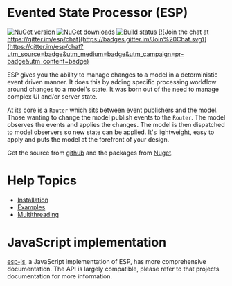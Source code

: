 # Evented State Processor (ESP)

[![NuGet version](https://img.shields.io/nuget/v/esp-net.svg)](http://nuget.org/List/Packages/esp-net)  [![NuGet downloads](https://img.shields.io/nuget/dt/esp-net.svg)](http://nuget.org/List/Packages/esp-net) [![Build status](https://ci.appveyor.com/api/projects/status/2pthpwm3hb36i605/branch/master?svg=true)](https://ci.appveyor.com/project/esp/esp-net/branch/master)
[![Join the chat at https://gitter.im/esp/chat](https://badges.gitter.im/Join%20Chat.svg)](https://gitter.im/esp/chat?utm_source=badge&utm_medium=badge&utm_campaign=pr-badge&utm_content=badge)

ESP gives you the ability to manage changes to a model in a deterministic event driven manner.
It does this by adding specific processing workflow around changes to a model's state. 
It was born out of the need to manage complex UI and/or server state.

At its core is a `Router` which sits between event publishers and the model.
Those wanting to change the model publish events to the `Router`.
The model observes the events and applies the changes.
The model is then dispatched to model observers so new state can be applied.
It's lightweight, easy to apply and puts the model at the forefront of your design.

Get the source from [github](https://github.com/esp/esp-net) and the packages from [Nuget](https://www.nuget.org/profiles/esp).

# Help Topics

* [Installation](docs/getting-started/installation.md)
* [Examples](docs/examples/index.md)
* [Multithreading](docs/advanced-concepts/multithreading.md)
  
# JavaScript implementation

[esp-js](https://github.com/esp/esp-js), a JavaScript implementation of ESP, has more comprehensive documentation. 
The API is largely compatible, please refer to that projects documentation for more information.  